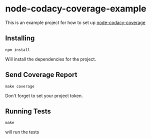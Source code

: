 # node-codacy-coverage-example

This is an example project for how to set up
[node-codacy-coverage](https://github.com/codacy/node-codacy-coverage)

## Installing

    npm install

Will install the dependencies for the project.

## Send Coverage Report

    make coverage

Don't forget to set your project token.

## Running Tests

    make

will run the tests
